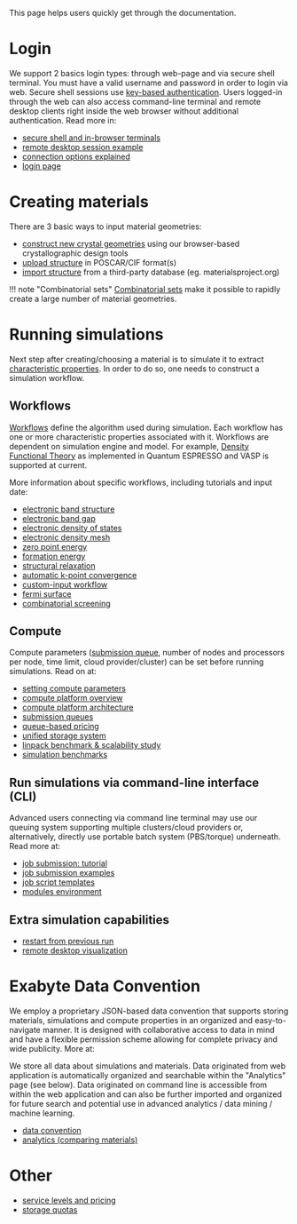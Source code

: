 <!-- TODO: come back and revise once more after the rest -->

This page helps users quickly get through the documentation.

# Login

We support 2 basics login types: through web-page and via secure shell terminal. You must have a valid username and password in order to login via web. Secure shell sessions use [key-based authentication](/cli/login/#upload-ssh-key). Users logged-in through the web can also access command-line terminal and remote desktop clients right inside the web browser without additional authentication. Read more in:

- [secure shell and in-browser terminals](/cli/overview/#in-browser-terminal-and-ssh-terminal)
- [remote desktop session example](/electronic-density-mesh/#preparing-for-visualization)
- [connection options explained](/connection-options/)
- <a href="http://platform.exabyte.io/login" target="_blank">login page</a>

# Creating materials

There are 3 basic ways to input material geometries:

- [construct new crystal geometries](/materials/creating-structures/) using our browser-based crystallographic design tools
- [upload structure](/materials/upload-and-import/#upload-structure)  in POSCAR/CIF format(s)
- [import structure](/materials/upload-and-import/#import-structure)  from a third-party database (eg. materialsproject.org)

!!! note "Combinatorial sets"
    [Combinatorial sets](/materials/combinatorial-sets/) make it possible to rapidly create a large number of material geometries.

# Running simulations

Next step after creating/choosing a material is to simulate it to extract [characteristic properties](/materials/properties/). In order to do so, one needs to construct a simulation workflow.

## Workflows

[Workflows](/models/simulation-workflows/) define the algorithm used during simulation. Each workflow has one or more characteristic properties associated with it. Workflows are dependent on simulation engine and model. For example, [Density Functional Theory](/models/density-functional-theory/) as implemented in Quantum ESPRESSO and VASP is supported at current.

More information about specific workflows, including tutorials and input date:

- [electronic band structure](/tutorials/band-structure)
- [electronic band gap](/tutorials/band-gap)
- [electronic density of states](/tutorials/density-of-states)
- [electronic density mesh](/tutorials/electronic-density-mesh)
- [zero point energy](/tutorials/zero-point-energy)
- [formation energy](/tutorials/formation-energy)
- [structural relaxation](/tutorials/relaxation)
- [automatic k-point convergence](/tutorials/kpt-convergence)
- [custom-input workflow](/tutorials/custom-input-workflow)
- [fermi surface](/tutorials/fermi-surface)
- [combinatorial screening](/tutorials/combinatorial-screening)
<!-- - [combinatorial screening of iii-v semiconductor band gaps](/tutorials/semiconductors/III-Vs-band-gap.md) -->

## Compute

Compute parameters ([submission queue](/compute/queues), number of nodes and processors per node, time limit, cloud provider/cluster) can be set before running simulations. Read on at:

- [setting compute parameters](/compute/setting-parameters/)
- [compute platform overview](/compute/overview/)
- [compute platform architecture](/compute/overview/#platform-architecture)
- [submission queues](/compute/queues/)
- [queue-based pricing](/billing/pricing-and-service-levels/#queue-based-pricing)
- [unified storage system](/cli/storage-system/)
- [linpack benchmark & scalability study](/compute/hpl-benchmark/)
- [simulation benchmarks](/compute/benchmarks-and-scalability/)

## Run simulations via command-line interface (CLI)

Advanced users connecting via command line terminal may use our queuing system supporting multiple clusters/cloud providers or, alternatively, directly use portable batch system (PBS/torque) underneath. Read more at:

- [job submission: tutorial](/tutorials/cli-job)
- [job submission examples](/cli/jobs/)
- [job script templates](/cli/jobs/#pre-configured-submit-scripts)
- [modules environment](/cli/modules-environment/)

## Extra simulation capabilities

- [restart from previous run](/tutorials/restart-job)
- [remote desktop visualization](/tutorials/remote-desktop)

# Exabyte Data Convention

We employ a proprietary JSON-based data convention that supports storing materials, simulations and compute properties in an organized and easy-to-navigate manner. It is designed with collaborative access to data in mind and have a flexible permission scheme allowing for complete privacy and wide publicity. More at:

We store all data about simulations and materials. Data originated from web application is automatically organized and searchable within the "Analytics" page (see below). Data originated on command line is accessible from within the web application and can also be further imported and organized for future search and potential use in advanced analytics / data mining / machine learning.

- [data convention](/getting-started/data-convention/)
- [analytics (comparing materials)](/materials/search-compare/)


# Other

- [service levels and pricing](/billing/pricing-and-service-levels/)
- [storage quotas](/billing/storage-quota/)
